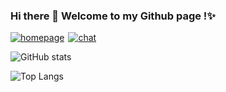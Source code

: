 <style>
  /* Fix a weird text underline style */
  .markdown-body a {
    text-decoration: none
  }
</style>

<p align="left">
  <h3>
    Hi there 👋 Welcome to my Github page !✨
  </h3>
  <p style="display:flex;align-items:center;gap:6px">
    <a href="https://kook.top/XACU7O">
      <img src="https://img.shields.io/badge/HomePage-Visit-437fe3" alt="homepage" />
    </a>
    <a href="https://kook.top/XACU7O">
      <img src="https://img.shields.io/badge/Join_Chat_!-437fe3" alt="chat" />
    </a>
  </p>
</p>

![GitHub stats](https://github-readme-stats.vercel.app/api?username=MitsuhaYuki&theme=transparent&border_color=0000&hide=contribs,prs&hide_rank=true&show_icons=true&include_all_commits=true&card_width=445)

![Top Langs](https://github-readme-stats.vercel.app/api/top-langs/?username=MitsuhaYuki&theme=transparent&border_color=0000&layout=compact&card_width=445)